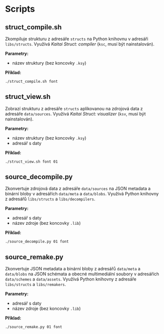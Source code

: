 # Scripts

## struct_compile.sh

Zkompiluje strukturu z adresáře `structs` na Python knihovnu v adresáři `libs/structs`. Využívá *Kaitai Struct: compiler* (`ksc`, musí být nainstalován).

**Parametry:**

* název struktury (bez koncovky `.ksy`)

**Příklad:**

```bash
./struct_compile.sh font
```

## struct_view.sh

Zobrazí strukturu z adresáře `structs` aplikovanou na zdrojová data z adresáře `data/sources`. Využívá *Kaitai Struct: visualizer* (`ksv`, musí být nainstalován).

**Parametry:**

* název struktury (bez koncovky `.ksy`)
* adresář s daty

**Příklad:**

```bash
./struct_view.sh font 01
```

## source_decompile.py

Zkonvertuje zdrojová data z adresáře `data/sources` na JSON metadata a binární bloby v adresářích `data/meta` a `data/blobs`. Využívá Python knihovny z adresářů `libs/structs` a `libs/decompilers`.

**Parametry:**

* adresář s daty
* název zdroje (bez koncovky `.lib`)

**Příklad:**

```bash
./source_decompile.py 01 font
```

## source_remake.py

Zkonvertuje JSON metadata a binární bloby z adresářů `data/meta` a `data/blobs` na JSON schémata a obecné multimediální soubory v adresářích `data/schemes` a `data/assets`. Využívá Python knihovny z adresáře `libs/structs` a `libs/remakers`.

**Parametry:**

* adresář s daty
* název zdroje (bez koncovky `.lib`)

**Příklad:**

```bash
./source_remake.py 01 font
```
